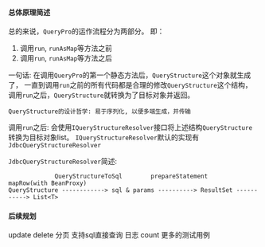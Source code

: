 
#### 总体原理简述

总的来说，`QueryPro`的运作流程分为两部分。
即：
1. 调用`run`, `runAsMap`等方法之前
2. 调用`run`, `runAsMap`等方法之后

一句话: 在调用`QueryPro`的第一个静态方法后，`QueryStructure`这个对象就生成了，
一直到调用`run`之前的所有代码都是合理的修改`QueryStructure`这个结构，
调用`run`之后，`QueryStructure`就转换为了目标对象并返回。

```
QueryStructure的设计哲学: 易于序列化, 以便多端生成，并传输
```

调用`run`之后: 会使用`IQueryStructureResolver`接口将上述结构`QueryStructure`转换为目标对象list。
`IQueryStructureResolver`默认的实现有`JdbcQueryStructureResolver`

`JdbcQueryStructureResolver`简述:
```
             QueryStructureToSql        prepareStatement     mapRow(with BeanProxy)
QueryStructure ------------> sql & params ----------> ResultSet -----------> List<T>
```


#### 后续规划
update delete
分页
支持sql直接查询
日志
count
更多的测试用例
